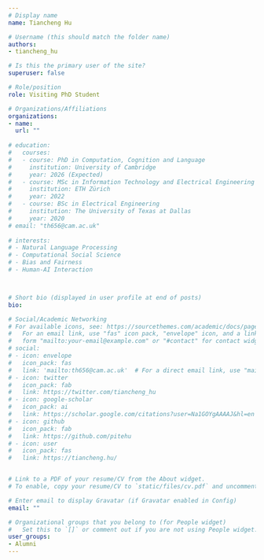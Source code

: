```yaml
---
# Display name
name: Tiancheng Hu

# Username (this should match the folder name)
authors:
- tiancheng_hu

# Is this the primary user of the site?
superuser: false

# Role/position
role: Visiting PhD Student

# Organizations/Affiliations
organizations:
- name:
  url: ""
  
# education:
#   courses:
#   - course: PhD in Computation, Cognition and Language
#     institution: University of Cambridge
#     year: 2026 (Expected) 
#   - course: MSc in Information Technology and Electrical Engineering
#     institution: ETH Zürich
#     year: 2022 
#   - course: BSc in Electrical Engineering
#     institution: The University of Texas at Dallas
#     year: 2020
# email: "th656@cam.ac.uk"
    
# interests:
# - Natural Language Processing
# - Computational Social Science
# - Bias and Fairness
# - Human-AI Interaction



# Short bio (displayed in user profile at end of posts)
bio: 

# Social/Academic Networking
# For available icons, see: https://sourcethemes.com/academic/docs/page-builder/#icons
#   For an email link, use "fas" icon pack, "envelope" icon, and a link in the
#   form "mailto:your-email@example.com" or "#contact" for contact widget.
# social:
# - icon: envelope
#   icon_pack: fas
#   link: 'mailto:th656@cam.ac.uk'  # For a direct email link, use "mailto:debora.nozza@unibocconi.it".
# - icon: twitter
#   icon_pack: fab
#   link: https://twitter.com/tiancheng_hu
# - icon: google-scholar
#   icon_pack: ai
#   link: https://scholar.google.com/citations?user=Na1GOYgAAAAJ&hl=en
# - icon: github
#   icon_pack: fab
#   link: https://github.com/pitehu
# - icon: user
#   icon_pack: fas
#   link: https://tiancheng.hu/


# Link to a PDF of your resume/CV from the About widget.
# To enable, copy your resume/CV to `static/files/cv.pdf` and uncomment the lines below.

# Enter email to display Gravatar (if Gravatar enabled in Config)
email: ""

# Organizational groups that you belong to (for People widget)
#   Set this to `[]` or comment out if you are not using People widget.
user_groups:
- Alumni
---
```


<!-- I am a <s>first-year</s> <s>second-year</s> third year PhD student Computation, Cognition and Language at the [Language Technology Lab](https://ltl.mmll.cam.ac.uk/) at [University of Cambridge](https://www.cam.ac.uk/), supervised by [Prof. Nigel Collier](https://sites.google.com/site/nhcollier/).
I have broad interests in natural language processing and computational social science. Most recently, my research encompasses two aspects: 1) understanding the inherent biases of LLMs through text generation 2) employing LLMs to understand biased language use in human communication.
Previously, I completed my master's in Electrical Engineering and Information Technology at [ETH Zürich](https://ethz.ch/en.html). My master's thesis is about quotative usage in U.S political news. It was done at [The Data Science Lab](https://dlab.epfl.ch/) at [EPFL](https://www.epfl.ch/en/), supervised by [Manoel Horta Ribeiro](https://manoelhortaribeiro.github.io/), [Prof. Andreas Spitz](https://dlab.epfl.ch/people/aspitz/) and [Prof. Robert West](https://dlab.epfl.ch/people/west/).     

I obtained a Bachlor's of Science in Electrical Engineering from [The University of Texas at Dallas](https://www.utdallas.edu/), advised by [Prof. Carlos Busso](https://personal.utdallas.edu/~busso/). I worked on driver head pose estimation with 3D data. -->

